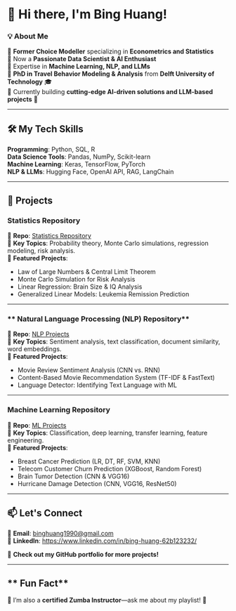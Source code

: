 # 👋 Hi there, I'm **Bing Huang!** 

### **💡 About Me**  

🔹 **Former Choice Modeller** specializing in **Econometrics and Statistics**  
🔹 Now a **Passionate Data Scientist & AI Enthusiast**  
🔹 Expertise in **Machine Learning, NLP, and LLMs**  
🔹 **PhD in Travel Behavior Modeling & Analysis** from **Delft University of Technology** 🎓  
🔹 Currently building **cutting-edge AI-driven solutions and LLM-based projects** 🤖  

---

## **🛠️ My Tech Skills**  

**Programming**: Python, SQL, R  
**Data Science Tools**: Pandas, NumPy, Scikit-learn  
**Machine Learning**: Keras, TensorFlow, PyTorch  
**NLP & LLMs**: Hugging Face, OpenAI API, RAG, LangChain  

---

## **📂 Projects**  

### **Statistics Repository**  
📌 **Repo**: [Statistics Repository](https://github.com/BingBingBao/Statistics)  
🔹 **Key Topics**: Probability theory, Monte Carlo simulations, regression modeling, risk analysis.  
🔹 **Featured Projects**:  
   - Law of Large Numbers & Central Limit Theorem 
   - Monte Carlo Simulation for Risk Analysis 
   - Linear Regression: Brain Size & IQ Analysis 
   - Generalized Linear Models: Leukemia Remission Prediction

---

### ** Natural Language Processing (NLP) Repository**  
📌 **Repo**: [NLP Projects](https://github.com/BingBingBao/NLP_projects)  
🔹 **Key Topics**: Sentiment analysis, text classification, document similarity, word embeddings.  
🔹 **Featured Projects**:  
   - Movie Review Sentiment Analysis (CNN vs. RNN)  
   - Content-Based Movie Recommendation System (TF-IDF & FastText) 
   - Language Detector: Identifying Text Language with ML 

---

### **Machine Learning Repository**  
📌 **Repo**: [ML Projects](https://github.com/BingBingBao/ML_Projects)  
🔹 **Key Topics**: Classification, deep learning, transfer learning, feature engineering.  
🔹 **Featured Projects**:  
   - Breast Cancer Prediction (LR, DT, RF, SVM, KNN) 
   - Telecom Customer Churn Prediction (XGBoost, Random Forest)  
   - Brain Tumor Detection (CNN & VGG16) 
   - Hurricane Damage Detection (CNN, VGG16, ResNet50) 

---

## **📫 Let's Connect**  

📧 **Email**: [binghuang1990@gmail.com](mailto:binghuang1990@gmail.com)  
💼 **LinkedIn**: https://www.linkedin.com/in/bing-huang-62b123232/

🚀 **Check out my GitHub portfolio for more projects!**  

---

## ** Fun Fact**  

💃 I’m also a **certified Zumba Instructor**—ask me about my playlist! 🕺  
